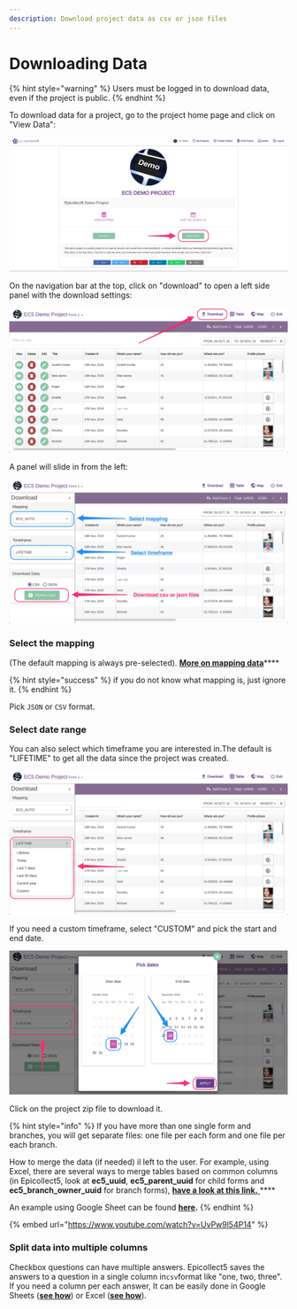 ```yaml
---
description: Download project data as csv or json files
---
```


# Downloading Data

{% hint style="warning" %}
Users must be logged in to download data, even if the project is public.
{% endhint %}

To download data for a project, go to the project home page and click on "View Data":

![](../.gitbook/assets/download-data-1.jpg)

On the navigation bar at the top, click on "download" to open a left side panel with the download settings:

![](../.gitbook/assets/download-data-2.jpg)

A panel will slide in from the left:

![](../.gitbook/assets/download-data-3.jpg)

### Select the mapping&#x20;

(The default mapping is always pre-selected). [**More on mapping data**](mapping-data.md)****

{% hint style="success" %}
if you do not know what mapping is, just ignore it.&#x20;
{% endhint %}

Pick `JSON` or `CSV` format.

### Select date range&#x20;

You can also select which timeframe you are interested in.The default is "LIFETIME" to get all the data since the project was created.

![](../.gitbook/assets/download-data-4.jpg)

If you need a custom timeframe, select "CUSTOM" and pick the start and end date.

![](../.gitbook/assets/download-data-5.jpg)

Click on the project zip file to download it.

{% hint style="info" %}
If you have more than one single form and branches, you will get separate files: one file per each form and one file per each branch.&#x20;

How to merge the data (if needed) il left to the user. For example, using Excel, there are several ways to merge tables based on common columns (in Epicollect5, look at **ec5\_uuid**, **ec5\_parent\_uuid** for child forms and **ec5\_branch\_owner\_uuid** for branch forms), [**have a look at this link.** ](https://www.extendoffice.com/product/kutools-for-excel/excel-merge-tables-by-column.html)****

An example using Google Sheet can be found [**here**](../common-use-cases/consolidate-data.md)**.**
{% endhint %}

{% embed url="https://www.youtube.com/watch?v=UvPw9l54P14" %}

### Split data into multiple columns

Checkbox questions can have multiple answers. Epicollect5 saves the answers to a question in a single column in`csv`format like "one, two, three". If you need a column per each answer, It can be easily done in Google Sheets ([**see how**](https://support.google.com/docs/answer/6325535?co=GENIE.Platform%3DDesktop\&hl=en)) or Excel ([**see how**](https://support.microsoft.com/en-us/office/split-text-into-different-columns-with-the-convert-text-to-columns-wizard-30b14928-5550-41f5-97ca-7a3e9c363ed7)).
